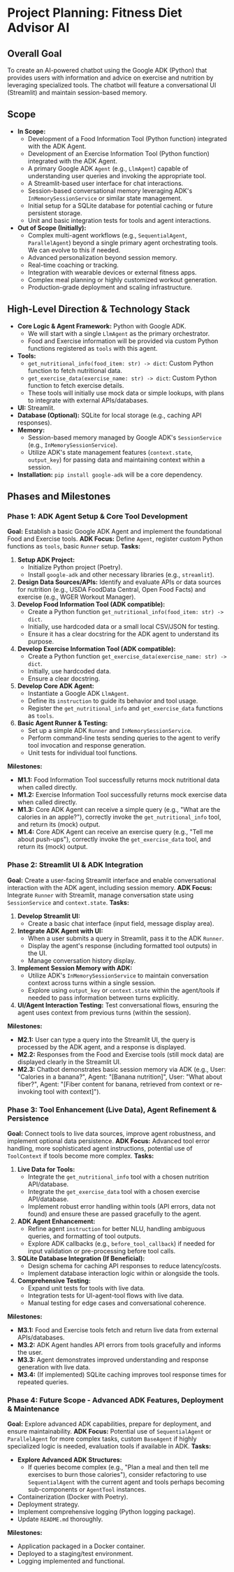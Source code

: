 # Project Planning: Fitness Diet Advisor AI

## Overall Goal
To create an AI-powered chatbot using the Google ADK (Python) that provides users with information and advice on exercise and nutrition by leveraging specialized tools. The chatbot will feature a conversational UI (Streamlit) and maintain session-based memory.

## Scope
- **In Scope:**
    - Development of a Food Information Tool (Python function) integrated with the ADK Agent.
    - Development of an Exercise Information Tool (Python function) integrated with the ADK Agent.
    - A primary Google ADK `Agent` (e.g., `LlmAgent`) capable of understanding user queries and invoking the appropriate tool.
    - A Streamlit-based user interface for chat interactions.
    - Session-based conversational memory leveraging ADK's `InMemorySessionService` or similar state management.
    - Initial setup for a SQLite database for potential caching or future persistent storage.
    - Unit and basic integration tests for tools and agent interactions.
- **Out of Scope (Initially):**
    - Complex multi-agent workflows (e.g., `SequentialAgent`, `ParallelAgent`) beyond a single primary agent orchestrating tools. We can evolve to this if needed.
    - Advanced personalization beyond session memory.
    - Real-time coaching or tracking.
    - Integration with wearable devices or external fitness apps.
    - Complex meal planning or highly customized workout generation.
    - Production-grade deployment and scaling infrastructure.

## High-Level Direction & Technology Stack
- **Core Logic & Agent Framework:** Python with Google ADK.
    - We will start with a single `LlmAgent` as the primary orchestrator.
    - Food and Exercise information will be provided via custom Python functions registered as `tools` with this agent.
- **Tools:**
    - `get_nutritional_info(food_item: str) -> dict`: Custom Python function to fetch nutritional data.
    - `get_exercise_data(exercise_name: str) -> dict`: Custom Python function to fetch exercise details.
    - These tools will initially use mock data or simple lookups, with plans to integrate with external APIs/databases.
- **UI:** Streamlit.
- **Database (Optional):** SQLite for local storage (e.g., caching API responses).
- **Memory:**
    - Session-based memory managed by Google ADK's `SessionService` (e.g., `InMemorySessionService`).
    - Utilize ADK's state management features (`context.state`, `output_key`) for passing data and maintaining context within a session.
- **Installation:** `pip install google-adk` will be a core dependency.

## Phases and Milestones

### Phase 1: ADK Agent Setup & Core Tool Development
**Goal:** Establish a basic Google ADK Agent and implement the foundational Food and Exercise tools.
**ADK Focus:** Define `Agent`, register custom Python functions as `tools`, basic `Runner` setup.
**Tasks:**
1.  **Setup ADK Project:**
    -   Initialize Python project (Poetry).
    -   Install `google-adk` and other necessary libraries (e.g., `streamlit`).
2.  **Design Data Sources/APIs:** Identify and evaluate APIs or data sources for nutrition (e.g., USDA FoodData Central, Open Food Facts) and exercise (e.g., WGER Workout Manager).
3.  **Develop Food Information Tool (ADK compatible):**
    -   Create a Python function `get_nutritional_info(food_item: str) -> dict`.
    -   Initially, use hardcoded data or a small local CSV/JSON for testing.
    -   Ensure it has a clear docstring for the ADK agent to understand its purpose.
4.  **Develop Exercise Information Tool (ADK compatible):**
    -   Create a Python function `get_exercise_data(exercise_name: str) -> dict`.
    -   Initially, use hardcoded data.
    -   Ensure a clear docstring.
5.  **Develop Core ADK Agent:**
    -   Instantiate a Google ADK `LlmAgent`.
    -   Define its `instruction` to guide its behavior and tool usage.
    -   Register the `get_nutritional_info` and `get_exercise_data` functions as `tools`.
6.  **Basic Agent Runner & Testing:**
    -   Set up a simple ADK `Runner` and `InMemorySessionService`.
    -   Perform command-line tests sending queries to the agent to verify tool invocation and response generation.
    -   Unit tests for individual tool functions.

**Milestones:**
-   **M1.1:** Food Information Tool successfully returns mock nutritional data when called directly.
-   **M1.2:** Exercise Information Tool successfully returns mock exercise data when called directly.
-   **M1.3:** Core ADK Agent can receive a simple query (e.g., "What are the calories in an apple?"), correctly invoke the `get_nutritional_info` tool, and return its (mock) output.
-   **M1.4:** Core ADK Agent can receive an exercise query (e.g., "Tell me about push-ups"), correctly invoke the `get_exercise_data` tool, and return its (mock) output.

### Phase 2: Streamlit UI & ADK Integration
**Goal:** Create a user-facing Streamlit interface and enable conversational interaction with the ADK agent, including session memory.
**ADK Focus:** Integrate `Runner` with Streamlit, manage conversation state using `SessionService` and `context.state`.
**Tasks:**
1.  **Develop Streamlit UI:**
    -   Create a basic chat interface (input field, message display area).
2.  **Integrate ADK Agent with UI:**
    -   When a user submits a query in Streamlit, pass it to the ADK `Runner`.
    -   Display the agent's response (including formatted tool outputs) in the UI.
    -   Manage conversation history display.
3.  **Implement Session Memory with ADK:**
    -   Utilize ADK's `InMemorySessionService` to maintain conversation context across turns within a single session.
    -   Explore using `output_key` or `context.state` within the agent/tools if needed to pass information between turns explicitly.
4.  **UI/Agent Interaction Testing:** Test conversational flows, ensuring the agent uses context from previous turns (within the session).

**Milestones:**
-   **M2.1:** User can type a query into the Streamlit UI, the query is processed by the ADK agent, and a response is displayed.
-   **M2.2:** Responses from the Food and Exercise tools (still mock data) are displayed clearly in the Streamlit UI.
-   **M2.3:** Chatbot demonstrates basic session memory via ADK (e.g., User: "Calories in a banana?", Agent: "[Banana nutrition]", User: "What about fiber?", Agent: "[Fiber content for banana, retrieved from context or re-invoking tool with context]").

### Phase 3: Tool Enhancement (Live Data), Agent Refinement & Persistence
**Goal:** Connect tools to live data sources, improve agent robustness, and implement optional data persistence.
**ADK Focus:** Advanced tool error handling, more sophisticated agent instructions, potential use of `ToolContext` if tools become more complex.
**Tasks:**
1.  **Live Data for Tools:**
    -   Integrate the `get_nutritional_info` tool with a chosen nutrition API/database.
    -   Integrate the `get_exercise_data` tool with a chosen exercise API/database.
    -   Implement robust error handling within tools (API errors, data not found) and ensure these are passed gracefully to the agent.
2.  **ADK Agent Enhancement:**
    -   Refine agent `instruction` for better NLU, handling ambiguous queries, and formatting of tool outputs.
    -   Explore ADK callbacks (e.g., `before_tool_callback`) if needed for input validation or pre-processing before tool calls.
3.  **SQLite Database Integration (If Beneficial):**
    -   Design schema for caching API responses to reduce latency/costs.
    -   Implement database interaction logic within or alongside the tools.
4.  **Comprehensive Testing:**
    -   Expand unit tests for tools with live data.
    -   Integration tests for UI-agent-tool flows with live data.
    -   Manual testing for edge cases and conversational coherence.

**Milestones:**
-   **M3.1:** Food and Exercise tools fetch and return live data from external APIs/databases.
-   **M3.2:** ADK Agent handles API errors from tools gracefully and informs the user.
-   **M3.3:** Agent demonstrates improved understanding and response generation with live data.
-   **M3.4:** (If implemented) SQLite caching improves tool response times for repeated queries.

### Phase 4: Future Scope - Advanced ADK Features, Deployment & Maintenance
**Goal:** Explore advanced ADK capabilities, prepare for deployment, and ensure maintainability.
**ADK Focus:** Potential use of `SequentialAgent` or `ParallelAgent` for more complex tasks, custom `BaseAgent` if highly specialized logic is needed, evaluation tools if available in ADK.
**Tasks:**
-   **Explore Advanced ADK Structures:**
    -   If queries become complex (e.g., "Plan a meal and then tell me exercises to burn those calories"), consider refactoring to use `SequentialAgent` with the current agent and tools perhaps becoming sub-components or `AgentTool` instances.
-   Containerization (Docker with Poetry).
-   Deployment strategy.
-   Implement comprehensive logging (Python logging package).
-   Update `README.md` thoroughly.

**Milestones:**
-   Application packaged in a Docker container.
-   Deployed to a staging/test environment.
-   Logging implemented and functional.